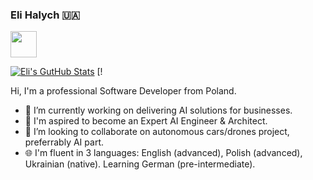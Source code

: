 ### Eli Halych &#127482;&#127462;
<a href="mailto:eli.halych@gmail.com"><img src="https://gist.githubusercontent.com/eli-halych/6a62d545abfb2b97dc7e93c8437fb076/raw/5662331b94fa5ef52524f20ebe53b1fa5b91d209/email_icon_blue.png" width="42"/></a>

[![Eli's GutHub Stats](https://github-readme-stats.vercel.app/api?username=eli-halych&theme=react&show_icons=true&show_owner)](https://github.com/eli-halych/) [!

Hi, I'm a professional Software Developer from Poland.

- 🔭 I’m currently working on delivering AI solutions for businesses.
- 🎢 I'm aspired to become an Expert AI Engineer & Architect.
- 👯 I’m looking to collaborate on autonomous cars/drones project, preferrably AI part.
- 🌐 I'm fluent in 3 languages: English (advanced), Polish (advanced), Ukrainian (native). Learning German (pre-intermediate).
